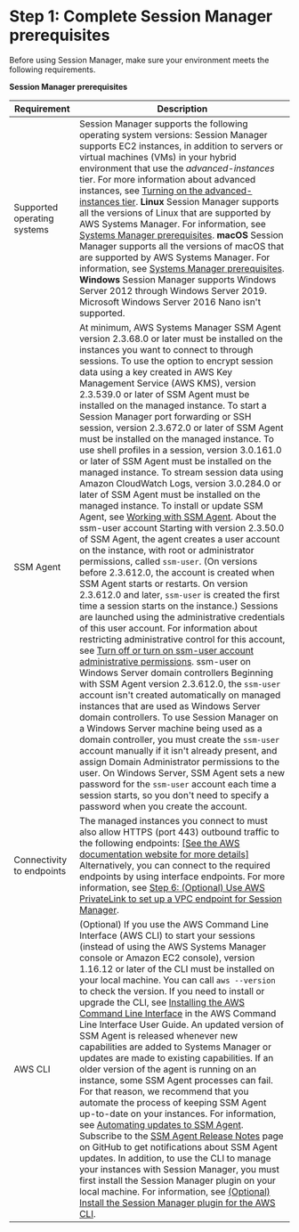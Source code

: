 # Step 1: Complete Session Manager prerequisites<a name="session-manager-prerequisites"></a>

Before using Session Manager, make sure your environment meets the following requirements\.


**Session Manager prerequisites**  

| Requirement | Description | 
| --- | --- | 
|  Supported operating systems  |  Session Manager supports the following operating system versions:  Session Manager supports EC2 instances, in addition to servers or virtual machines \(VMs\) in your hybrid environment that use the *advanced\-instances* tier\. For more information about advanced instances, see [Turning on the advanced\-instances tier](systems-manager-managedinstances-advanced.md)\.   **Linux**  Session Manager supports all the versions of Linux that are supported by AWS Systems Manager\. For information, see [Systems Manager prerequisites](systems-manager-prereqs.md)\. **macOS** Session Manager supports all the versions of macOS that are supported by AWS Systems Manager\. For information, see [Systems Manager prerequisites](systems-manager-prereqs.md)\.  **Windows**  Session Manager supports Windows Server 2012 through Windows Server 2019\.  Microsoft Windows Server 2016 Nano isn't supported\.   | 
|  SSM Agent  |  At minimum, AWS Systems Manager SSM Agent version 2\.3\.68\.0 or later must be installed on the instances you want to connect to through sessions\.  To use the option to encrypt session data using a key created in AWS Key Management Service \(AWS KMS\), version 2\.3\.539\.0 or later of SSM Agent must be installed on the managed instance\.  To start a Session Manager port forwarding or SSH session, version 2\.3\.672\.0 or later of SSM Agent must be installed on the managed instance\. To use shell profiles in a session, version 3\.0\.161\.0 or later of SSM Agent must be installed on the managed instance\. To stream session data using Amazon CloudWatch Logs, version 3\.0\.284\.0 or later of SSM Agent must be installed on the managed instance\. To install or update SSM Agent, see [Working with SSM Agent](ssm-agent.md)\.  About the ssm\-user account Starting with version 2\.3\.50\.0 of SSM Agent, the agent creates a user account on the instance, with root or administrator permissions, called `ssm-user`\. \(On versions before 2\.3\.612\.0, the account is created when SSM Agent starts or restarts\. On version 2\.3\.612\.0 and later, `ssm-user` is created the first time a session starts on the instance\.\) Sessions are launched using the administrative credentials of this user account\. For information about restricting administrative control for this account, see [Turn off or turn on ssm\-user account administrative permissions](session-manager-getting-started-ssm-user-permissions.md)\.   ssm\-user on Windows Server domain controllers Beginning with SSM Agent version 2\.3\.612\.0, the `ssm-user` account isn't created automatically on managed instances that are used as Windows Server domain controllers\. To use Session Manager on a Windows Server machine being used as a domain controller, you must create the `ssm-user` account manually if it isn't already present, and assign Domain Administrator permissions to the user\. On Windows Server, SSM Agent sets a new password for the `ssm-user` account each time a session starts, so you don't need to specify a password when you create the account\.   | 
|  Connectivity to endpoints  |  The managed instances you connect to must also allow HTTPS \(port 443\) outbound traffic to the following endpoints: [\[See the AWS documentation website for more details\]](http://docs.aws.amazon.com/systems-manager/latest/userguide/session-manager-prerequisites.html) Alternatively, you can connect to the required endpoints by using interface endpoints\. For more information, see [Step 6: \(Optional\) Use AWS PrivateLink to set up a VPC endpoint for Session Manager](session-manager-getting-started-privatelink.md)\.  | 
|  AWS CLI  |  \(Optional\) If you use the AWS Command Line Interface \(AWS CLI\) to start your sessions \(instead of using the AWS Systems Manager console or Amazon EC2 console\), version 1\.16\.12 or later of the CLI must be installed on your local machine\. You can call `aws --version` to check the version\. If you need to install or upgrade the CLI, see [Installing the AWS Command Line Interface](https://docs.aws.amazon.com/cli/latest/userguide/installing.html) in the AWS Command Line Interface User Guide\. An updated version of SSM Agent is released whenever new capabilities are added to Systems Manager or updates are made to existing capabilities\. If an older version of the agent is running on an instance, some SSM Agent processes can fail\. For that reason, we recommend that you automate the process of keeping SSM Agent up\-to\-date on your instances\. For information, see [Automating updates to SSM Agent](ssm-agent-automatic-updates.md)\. Subscribe to the [SSM Agent Release Notes](https://github.com/aws/amazon-ssm-agent/blob/mainline/RELEASENOTES.md) page on GitHub to get notifications about SSM Agent updates\. In addition, to use the CLI to manage your instances with Session Manager, you must first install the Session Manager plugin on your local machine\. For information, see [\(Optional\) Install the Session Manager plugin for the AWS CLI](session-manager-working-with-install-plugin.md)\.  | 